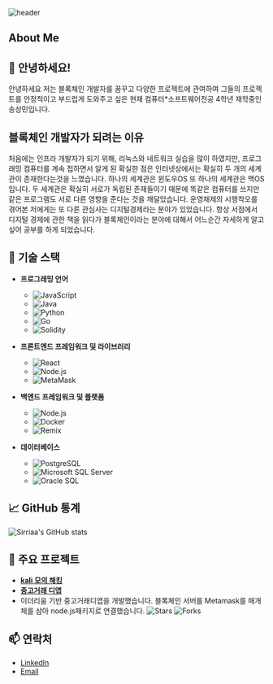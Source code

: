 ![header](https://capsule-render.vercel.app/api?type=waving&color=0:0000ff,100:87ceeb&text=Welcome%20to%20Sangmin's%20GitHub%20🚀&animation=twinkling&fontColor=ffffff&fontSize=35&fontAlignY=40&fontAlign=50&height=250)






## About Me

## 👋 안녕하세요!

안녕하세요 저는 블록체인 개발자를 꿈꾸고 다양한 프로젝트에 관여하여 그들의 프로젝트를 안정적이고 부드럽게 도와주고 싶은 현재 컴퓨터*소프트웨어전공 4학년 재학중인 송상민입니다.

## 블록체인 개발자가 되려는 이유

 처음에는 인프라 개발자가 되기 위해, 리눅스와 네트워크 실습을 많이 하였지만, 프로그래밍 컴퓨터를 계속 접하면서 알게 된 확실한 점은 인터넷상에서는 확실히 두 개의 세계관이 존재한다는것을 느꼈습니다.  하나의 세계관은 윈도우OS 또 하나의 세계관은 맥OS입니다. 두 세계관은 확실히 서로가 독립된 존재들이기 때문에 똑같은 컴퓨터를 쓰지만 같은 프로그램도 서로 다른 영향을 준다는 것을 깨달았습니다. 운영채제의 시행착오를 겪어본 저에게는 또 다른 관심사는 디지털경제라는 분야가 있었습니다. 항상 서점에서 디지털 경제에 관한 책을 읽다가 블록체인이라는 분야에 대해서 어느순간 자세하게 알고 싶어 공부를 하게 되었습니다. 

## 🌟 기술 스택

- **프로그래밍 언어**
  - ![JavaScript](https://img.shields.io/badge/JavaScript-ES6+-yellow)
  - ![Java](https://img.shields.io/badge/Java-8+-orange)
  - ![Python](https://img.shields.io/badge/Python-3.8+-blue)
  - ![Go](https://img.shields.io/badge/Go-1.16+-cyan)
  - ![Solidity](https://img.shields.io/badge/Solidity-0.8+-gray)

- **프론트엔드 프레임워크 및 라이브러리**
  - ![React](https://img.shields.io/badge/React-JS-blue)
  - ![Node.js](https://img.shields.io/badge/Node.js-JS-green)
  - ![MetaMask](https://img.shields.io/badge/MetaMask-Wallet-orange)

- **백엔드 프레임워크 및 플랫폼**
  - ![Node.js](https://img.shields.io/badge/Node.js-JS-green)
  - ![Docker](https://img.shields.io/badge/Docker-Container-blue)
  - ![Remix](https://img.shields.io/badge/Remix-Framework-purple)

- **데이터베이스**
  - ![PostgreSQL](https://img.shields.io/badge/PostgreSQL-DB-lightblue)
  - ![Microsoft SQL Server](https://img.shields.io/badge/Microsoft_SQL_Server-DB-red)
  - ![Oracle SQL](https://img.shields.io/badge/Oracle_SQL-DB-orange)

## 📈 GitHub 통계

![Sirriaa's GitHub stats](https://github-readme-stats.vercel.app/api?username=Sirriaa&show_icons=true&theme=radical)

## 🚀 주요 프로젝트
- **[kali 모의 해킹](https://github.com/Sirriaa/Ettercap-)**
- **[중고거래 디앱](https://github.com/Sirriaa/ELK/tree/main)**
- 
  이더리움 기반 중고거래디앱을 개발했습니다. 블록체인 서버를 Metamask를 매개체를 삼아 node.js패키지로 연결했습니다. 
  ![Stars](https://encrypted-tbn0.gstatic.com/images?q=tbn:ANd9GcT-r4oOGROCkeOPa_wrX12WwDCrOw-2HKSgeQ&s) ![Forks](https://img.shields.io/github/forks/yourusername/project-name?style=social)

## 📫 연락처

- [LinkedIn](https://www.linkedin.com/in/yourusername/)
- [Email](mailto:game15091509@icloud.com)
